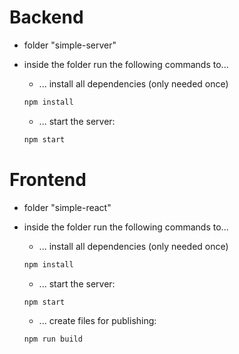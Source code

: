 # Backend

- folder "simple-server"
- inside the folder run the following commands to...

    - ... install all dependencies (only needed once)
    ```bash
    npm install
    ```
    - ... start the server:
    ```bash
    npm start
    ```


# Frontend

- folder "simple-react"
- inside the folder run the following commands to...

    - ... install all dependencies (only needed once)
    ```bash
    npm install
    ```
    - ... start the server:
    ```bash
    npm start
    ```
    - ... create files for publishing:
    ```bash
    npm run build
    ```
